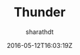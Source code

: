 ---
title: "Thunder"
github: https://github.com/sharu725/thunder
demo: http://webjeda.com/thunder/
author: sharathdt

ssg:
  - Jekyll
cms:
  - No Cms
date: 2016-05-12T16:03:19Z
github_branch: master
---